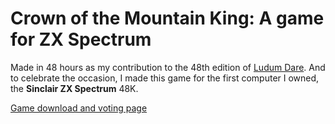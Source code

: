# Crown of the Mountain King: A game for ZX Spectrum

Made in 48 hours as my contribution to the 48th edition of [Ludum Dare](https://ldjam.com). And to celebrate the occasion, I made this game for the first computer I owned, the **Sinclair ZX Spectrum** 48K.

[Game download and voting page](https://ldjam.com/events/ludum-dare/48/$244842)
